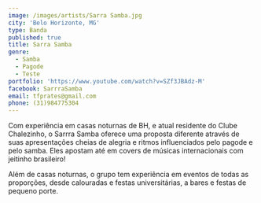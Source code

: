 ```yaml
---
image: /images/artists/Sarra Samba.jpg
city: 'Belo Horizonte, MG'
type: Banda
published: true
title: Sarra Samba
genre:
  - Samba
  - Pagode
  - Teste
portfolio: 'https://www.youtube.com/watch?v=SZf3JBAdz-M'
facebook: SarrraSamba
email: tfprates@gmail.com
phone: (31)984775304
---
```

Com experiência em casas noturnas de BH, e atual residente do Clube Chalezinho, o Sarrra Samba oferece uma proposta diferente através de suas apresentações cheias de alegria e ritmos influenciados pelo pagode e pelo samba. Eles apostam até em covers de músicas internacionais com jeitinho brasileiro!

Além de casas noturnas, o grupo tem experiência em eventos de todas as proporções, desde calouradas e festas universitárias, a bares e festas de pequeno porte.
